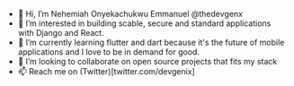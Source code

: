 - 👋 Hi, I’m Nehemiah Onyekachukwu Emmanuel @thedevgenx
- 👀 I’m interested in building scable, secure and standard applications with Django and React.
- 🌱 I’m currently learning flutter and dart because it's the future of mobile applications and I love to be in demand for good.
- 💞️ I’m looking to collaborate on open source projects that fits my stack
- 📫 Reach me on (Twitter)[twitter.com/devgenix]

<!---
thedevgenix/thedevgenix is a ✨ special ✨ repository because its `README.md` (this file) appears on your GitHub profile.
You can click the Preview link to take a look at your changes.
--->
